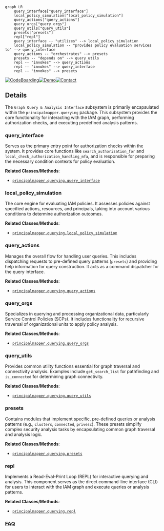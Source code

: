 ```mermaid
graph LR
    query_interface["query_interface"]
    local_policy_simulation["local_policy_simulation"]
    query_actions["query_actions"]
    query_orgs["query_orgs"]
    query_utils["query_utils"]
    presets["presets"]
    repl["repl"]
    query_interface -- "utilizes" --> local_policy_simulation
    local_policy_simulation -- "provides policy evaluation services to" --> query_interface
    query_actions -- "orchestrates" --> presets
    presets -- "depends on" --> query_utils
    repl -- "invokes" --> query_actions
    repl -- "invokes" --> query_interface
    repl -- "invokes" --> presets
```

[![CodeBoarding](https://img.shields.io/badge/Generated%20by-CodeBoarding-9cf?style=flat-square)](https://github.com/CodeBoarding/GeneratedOnBoardings)[![Demo](https://img.shields.io/badge/Try%20our-Demo-blue?style=flat-square)](https://www.codeboarding.org/demo)[![Contact](https://img.shields.io/badge/Contact%20us%20-%20contact@codeboarding.org-lightgrey?style=flat-square)](mailto:contact@codeboarding.org)

## Details

The `Graph Query & Analysis Interface` subsystem is primarily encapsulated within the `principalmapper.querying` package. This subsystem provides the core functionality for interacting with the IAM graph, performing authorization checks, and executing predefined analysis patterns.

### query_interface
Serves as the primary entry point for authorization checks within the system. It provides core functions like `search_authorization_for` and `local_check_authorization_handling_mfa`, and is responsible for preparing the necessary condition contexts for policy evaluation.


**Related Classes/Methods**:

- <a href="https://github.com/nccgroup/PMapper/blob/master/principalmapper/querying/query_interface.py" target="_blank" rel="noopener noreferrer">`principalmapper.querying.query_interface`</a>


### local_policy_simulation
The core engine for evaluating IAM policies. It assesses policies against specified actions, resources, and principals, taking into account various conditions to determine authorization outcomes.


**Related Classes/Methods**:

- <a href="https://github.com/nccgroup/PMapper/blob/master/principalmapper/querying/local_policy_simulation.py" target="_blank" rel="noopener noreferrer">`principalmapper.querying.local_policy_simulation`</a>


### query_actions
Manages the overall flow for handling user queries. This includes dispatching requests to pre-defined query patterns (`presets`) and providing help information for query construction. It acts as a command dispatcher for the query interface.


**Related Classes/Methods**:

- <a href="https://github.com/nccgroup/PMapper/blob/master/principalmapper/querying/query_actions.py" target="_blank" rel="noopener noreferrer">`principalmapper.querying.query_actions`</a>


### query_orgs
Specializes in querying and processing organizational data, particularly Service Control Policies (SCPs). It includes functionality for recursive traversal of organizational units to apply policy analysis.


**Related Classes/Methods**:

- <a href="https://github.com/nccgroup/PMapper/blob/master/principalmapper/querying/query_orgs.py" target="_blank" rel="noopener noreferrer">`principalmapper.querying.query_orgs`</a>


### query_utils
Provides common utility functions essential for graph traversal and connectivity analysis. Examples include `get_search_list` for pathfinding and `is_connected` for determining graph connectivity.


**Related Classes/Methods**:

- <a href="https://github.com/nccgroup/PMapper/blob/master/principalmapper/querying/query_utils.py" target="_blank" rel="noopener noreferrer">`principalmapper.querying.query_utils`</a>


### presets
Contains modules that implement specific, pre-defined queries or analysis patterns (e.g., `clusters`, `connected`, `privesc`). These presets simplify complex security analysis tasks by encapsulating common graph traversal and analysis logic.


**Related Classes/Methods**:

- <a href="https://github.com/nccgroup/PMapper/blob/master/principalmapper/querying/presets" target="_blank" rel="noopener noreferrer">`principalmapper.querying.presets`</a>


### repl
Implements a Read-Eval-Print Loop (REPL) for interactive querying and analysis. This component serves as the direct command-line interface (CLI) for users to interact with the IAM graph and execute queries or analysis patterns.


**Related Classes/Methods**:

- <a href="https://github.com/nccgroup/PMapper/blob/master/principalmapper/querying/repl.py" target="_blank" rel="noopener noreferrer">`principalmapper.querying.repl`</a>




### [FAQ](https://github.com/CodeBoarding/GeneratedOnBoardings/tree/main?tab=readme-ov-file#faq)